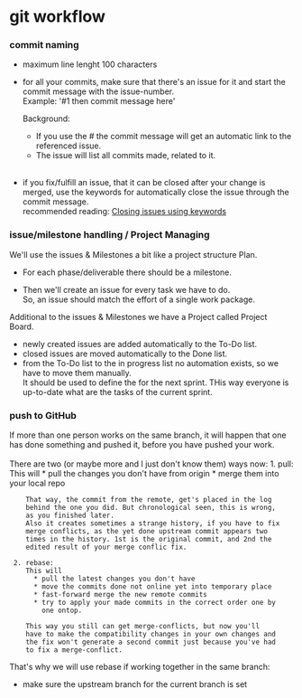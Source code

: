 # git workflow
### commit naming
  * maximum line lenght 100 characters

  * for all your commits, make sure that there's an issue for it and
    start the commit message with the issue-number.  
    Example: '#1 then commit message here'

    Background:
      * If you use the #<issue number> the commit message will get an
        automatic link to the referenced issue.
      * The issue will list all commits made, related to it.
 &nbsp;  
 &nbsp;  
  * if you fix/fulfill an issue, that it can be closed after your change is merged, use the keywords for automatically close
    the issue through the commit message.  
    recommended reading: [Closing issues using keywords](https://help.github.com/articles/closing-issues-using-keywords/)

### issue/milestone handling / Project Managing
We'll use the issues & Milestones a bit like a project structure Plan.  
  * For each phase/deliverable there should be a milestone.  

  * Then we'll create an issue for every task we have to do.  
    So, an issue should match the effort of a single work package.
&nbsp;
&nbsp;

Additional to the issues & Milestones we have a Project called 
Project Board.
  * newly created issues are added automatically to the To-Do list.
  * closed issues are moved automatically to the Done list.
  * from the To-Do list to the in progress list no automation exists, 
    so we have to move them manually.  
    It should be used to define the for the next sprint. THis way
    everyone is up-to-date what are the tasks of the current sprint.

### push to GitHub
If more than one person works on the same branch, it will happen that
one has done something and pushed it, before you have pushed your work.
&nbsp;  
&nbsp;  
There are two (or maybe more and I just don't know them) ways now:
     1. pull:  
        This will
          * pull the changes you don't have from origin
          * merge them into your local repo

        That way, the commit from the remote, get's placed in the log
        behind the one you did. But chronological seen, this is wrong,
        as you finished later.  
        Also it creates sometimes a strange history, if you have to fix
        merge conflicts, as the yet done upstream commit appears two
        times in the history. 1st is the original commit, and 2nd the
        edited result of your merge conflic fix.

     2. rebase:  
        This will
          * pull the latest changes you don't have
          * move the commits done not online yet into temporary place
          * fast-forward merge the new remote commits
          * try to apply your made commits in the correct order one by
            one ontop.

        This way you still can get merge-conflicts, but now you'll
        have to make the compatibility changes in your own changes and
        the fix won't generate a second commit just because you've had
        to fix a merge-conflict.

That's why we will use rebase if working together in the same branch:
  * make sure the upstream branch for the current branch is set
  
